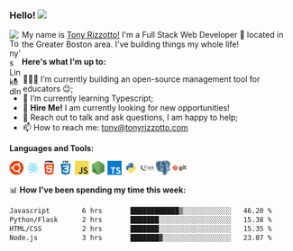 <!--
**tonyrizzotto/tonyrizzotto** is a ✨ _special_ ✨ repository because its `README.md` (this file) appears on your GitHub profile.

Here are some ideas to get you started:

- 🔭 I’m currently working on ...
- 🌱 I’m currently learning ...
- 👯 I’m looking to collaborate on ...
- 🤔 I’m looking for help with ...
- 💬 Ask me about ...
- 📫 How to reach me: ...
- 😄 Pronouns: ...
- ⚡ Fun fact: ...
-->

### Hello! <img src="https://media.giphy.com/media/hvRJCLFzcasrR4ia7z/giphy.gif" width="25px">

<a href="https://www.linkedin.com/in/tony-rizzotto/">
  <img align="left" alt="Tony's LinkedIn" width="22px" src="https://raw.githubusercontent.com/peterthehan/peterthehan/master/assets/linkedin.svg" />
</a>

My name is [Tony Rizzotto!](https://tonyrizzotto.com/) I'm a Full Stack Web Developer 🚀 located in the Greater Boston area. I've building things my whole life!

<!--<img align="right" alt="GIF" src="https://github.com/abhisheknaiidu/abhisheknaiidu/blob/master/code.gif?raw=true" width="500" height="320" /> -->

**Here's what I'm up to:**
- 👨🏽‍💻 I’m currently building an open-source management tool for educators :wink:;
- 🌱 I’m currently learning Typescript;
- 📝 **Hire Me!** I am currently looking for new opportunities!
- 💬 Reach out to talk and ask questions, I am happy to help;
- 📫 How to reach me: tony@tonyrizzotto.com

**Languages and Tools:**

<code><img height="25" src="https://raw.githubusercontent.com/github/explore/80688e429a7d4ef2fca1e82350fe8e3517d3494d/topics/ubuntu/ubuntu.png"></code>
<code><img height="25" src="https://raw.githubusercontent.com/github/explore/80688e429a7d4ef2fca1e82350fe8e3517d3494d/topics/react/react.png"></code>
<code><img height="25" src="https://raw.githubusercontent.com/github/explore/80688e429a7d4ef2fca1e82350fe8e3517d3494d/topics/html/html.png"></code>
<code><img height="25" src="https://raw.githubusercontent.com/github/explore/80688e429a7d4ef2fca1e82350fe8e3517d3494d/topics/css/css.png"></code>
<code><img height="25" src="https://raw.githubusercontent.com/github/explore/80688e429a7d4ef2fca1e82350fe8e3517d3494d/topics/javascript/javascript.png"></code>
<code><img height="25" src="https://raw.githubusercontent.com/github/explore/80688e429a7d4ef2fca1e82350fe8e3517d3494d/topics/nodejs/nodejs.png"></code>
<code><img height="25" src="https://raw.githubusercontent.com/github/explore/80688e429a7d4ef2fca1e82350fe8e3517d3494d/topics/typescript/typescript.png"></code>
<code><img height="25" src="https://raw.githubusercontent.com/github/explore/80688e429a7d4ef2fca1e82350fe8e3517d3494d/topics/python/python.png"></code>
<code><img height="25" src="https://raw.githubusercontent.com/github/explore/80688e429a7d4ef2fca1e82350fe8e3517d3494d/topics/flask/flask.png"></code>
<code><img height="25" src="https://raw.githubusercontent.com/github/explore/80688e429a7d4ef2fca1e82350fe8e3517d3494d/topics/postgresql/postgresql.png"></code>
<code><img height="25" src="https://raw.githubusercontent.com/github/explore/80688e429a7d4ef2fca1e82350fe8e3517d3494d/topics/git/git.png"></code>


📊 **How I've been spending my time this week:**

<!--START_SECTION:timespent-->

```text
Javascript        6 hrs       ████████████▒░░░░░░░░░░░░   46.20 %
Python/Flask      2 hrs       ███████░░░░░░░░░░░░░░░░░░   15.38 %
HTML/CSS          2 hrs       ███████░░░░░░░░░░░░░░░░░░   15.35 %
Node.js           3 hrs       ███████▓░░░░░░░░░░░░░░░░░   23.07 %
```

<!--END_SECTION:timespent-->
